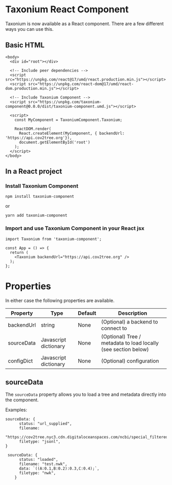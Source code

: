 # Taxonium React Component

Taxonium is now available as a React component. There are a few different ways you can use this.

## Basic HTML

```{html}
<body>
  <div id="root"></div>

  <!-- Include peer dependencies -->
  <script src="https://unpkg.com/react@17/umd/react.production.min.js"></script>
  <script src="https://unpkg.com/react-dom@17/umd/react-dom.production.min.js"></script>

  <!-- Include Taxonium Component -->
  <script src="https://unpkg.com/taxonium-component@0.0.0/dist/taxonium-component.umd.js"></script>

  <script>
    const MyComponent = TaxoniumComponent.Taxonium;

    ReactDOM.render(
      React.createElement(MyComponent, { backendUrl: 'https://api.cov2tree.org'}),
      document.getElementById('root')
    );
  </script>
</body>
```

## In a React project

### Install Taxonium Component

```{bash}
npm install taxonium-component
```

or

```{bash}
yarn add taxonium-component
```

### Import and use Taxonium Component in your React jsx

```{jsx}
import Taxonium from 'taxonium-component';

const App = () => {
  return (
    <Taxonium backendUrl="https://api.cov2tree.org" />
  );
};
```

# Properties

In either case the following properties are available.

| Property   | Type                  | Default | Description                                                    |
| ---------- | --------------------- | ------- | -------------------------------------------------------------- |
| backendUrl | string                | None    | (Optional) a backend to connect to                             |
| sourceData | Javascript dictionary | None    | (Optional) Tree / metadata to load locally (see section below) |
| configDict | Javascript dictionary | None    | (Optional) configuration                                       |

## sourceData

The `sourceData` property allows you to load a tree and metadata directly into the component.

Examples:

```{jsx}
sourceData: {
      status: "url_supplied",
      filename:
        "https://cov2tree.nyc3.cdn.digitaloceanspaces.com/ncbi/special_filtered.jsonl.gz",
      filetype: "jsonl",
}
```

```{jsx}
 sourceData: {
      status: "loaded",
      filename: "test.nwk",
      data: `((A:0.1,B:0.2):0.3,C:0.4);`,
      filetype: "nwk",
    }
```
